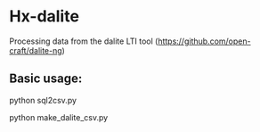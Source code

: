 # Hx-dalite
Processing data from the dalite LTI tool (https://github.com/open-craft/dalite-ng)

## Basic usage:
python sql2csv.py

python make_dalite_csv.py
